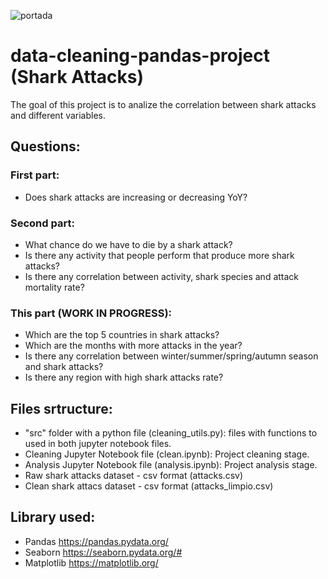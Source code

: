 ![portada](https://https://github.com/ccastroblua/data-cleaning-pandas/blob/master/images/portada.jpg)

# data-cleaning-pandas-project (Shark Attacks)

The goal of this project is to analize the correlation between shark attacks and different variables.

## Questions:

### First part:
- Does shark attacks are increasing or decreasing YoY?

### Second part:
- What chance do we have to die by a shark attack?
- Is there any activity that people perform that produce more shark attacks?
- Is there any correlation between activity, shark species and attack mortality rate?

### This part (WORK IN PROGRESS):

- Which are the top 5 countries in shark attacks?
- Which are the months with more attacks in the year?
- Is there any correlation between winter/summer/spring/autumn season and shark attacks?
- Is there any region with high shark attacks rate?

## Files srtructure:

- "src" folder with a python file (cleaning_utils.py): files with functions to used in both jupyter notebook files.
- Cleaning Jupyter Notebook file (clean.ipynb): Project cleaning stage.
- Analysis Jupyter Notebook file (analysis.ipynb): Project analysis stage.
- Raw shark attacks dataset - csv format (attacks.csv)
- Clean shark attacs dataset - csv format (attacks_limpio.csv)

## Library used:

- Pandas <https://pandas.pydata.org/>
- Seaborn <https://seaborn.pydata.org/#>
- Matplotlib <https://matplotlib.org/>